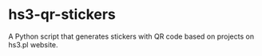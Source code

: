 # hs3-qr-stickers
A Python script that generates stickers with QR code based on projects on hs3.pl website.

